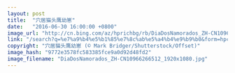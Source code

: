 ```yaml
---
layout: post
title:  "穴居猫头鹰幼崽"
date:   "2016-06-30 16:00:00 +0800"
image_url: "http://cn.bing.com/az/hprichbg/rb/DiaDosNamorados_ZH-CN10966266512_1920x1080.jpg"
link: "/search?q=%e7%a9%b4%e5%b1%85%e7%8c%ab%e5%a4%b4%e9%b9%b0&form=hpcapt&mkt=zh-cn"
copyright: "穴居猫头鹰幼崽 (© Mark Bridger/Shutterstock/Offset)"
image_hash: "9772e3578fc583385fce9a0d92d48fd2"
image_filename: "DiaDosNamorados_ZH-CN10966266512_1920x1080.jpg"
---
```

